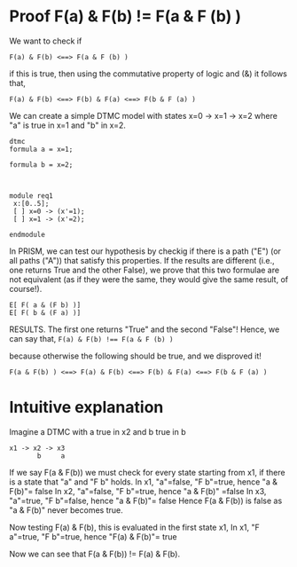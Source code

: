 # Proof F(a) & F(b) != F(a & F (b) )

We want to check if 

```
F(a) & F(b) <==> F(a & F (b) )
```

if this is true, then using the commutative property of logic and (&) it follows that,
```
F(a) & F(b) <==> F(b) & F(a) <==> F(b & F (a) ) 
```

We can create a simple DTMC model with states
x=0 -> x=1 -> x=2
where "a" is true in x=1 and "b" in x=2.


```
dtmc
formula a = x=1;

formula b = x=2;



module req1
 x:[0..5];
 [ ] x=0 -> (x'=1);
 [ ] x=1 -> (x'=2);

endmodule
```

In PRISM, we can test our hypothesis by checkig if there is a path ("E") (or all paths ("A")) that satisfy this properties.
If the results are different (i.e., one returns True and the other False), we prove that this two formulae are not equivalent (as if they were the same, they would give the same result, of course!).

```
E[ F( a & (F b) )]
E[ F( b & (F a) )]
```

RESULTS. The first one returns "True" and the second "False"! Hence, we can say that,
```F(a) & F(b) !== F(a & F (b) )```

because otherwise the following should be true, and we disproved it!

```
F(a & F(b) ) <==> F(a) & F(b) <==> F(b) & F(a) <==> F(b & F (a) ) 
```

# Intuitive explanation
Imagine a DTMC with a true in x2 and b true in b
```
x1 -> x2 -> x3
       b     a
```
If we say F(a & F(b))
we must check for every state starting from x1, if there is a state that "a" and "F b" holds.
In x1, "a"=false, "F b"=true, hence "a & F(b)"= false
In x2, "a"=false, "F b"=true, hence "a & F(b)" =false
In x3, "a"=true, "F b"=false, hence "a & F(b)"= false
Hence F(a & F(b)) is false as "a & F(b)" never becomes true. 

Now testing F(a) & F(b), this is evaluated in the first state x1,
In x1, "F a"=true, "F b"=true, hence "F(a) & F(b)"= true

Now we can see that F(a & F(b)) != F(a) & F(b).

